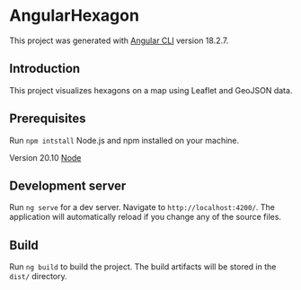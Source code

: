 # AngularHexagon

This project was generated with [Angular CLI](https://github.com/angular/angular-cli) version 18.2.7.

## Introduction

This project visualizes hexagons on a map using Leaflet and GeoJSON data.

## Prerequisites

Run `npm intstall`
Node.js and npm installed on your machine.

Version 20.10 [Node](https://nodejs.org/en/download/package-manager)

## Development server

Run `ng serve` for a dev server. Navigate to `http://localhost:4200/`. The application will automatically reload if you change any of the source files.

## Build

Run `ng build` to build the project. The build artifacts will be stored in the `dist/` directory.




